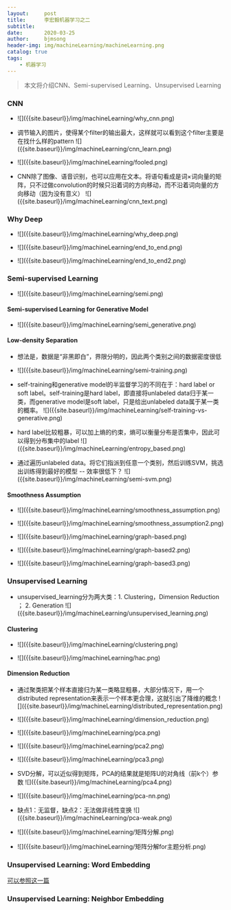 ```yaml
---
layout:     post
title:      李宏毅机器学习之二
subtitle:   
date:       2020-03-25
author:     bjmsong
header-img: img/machineLearning/machineLearning.png
catalog: true
tags:
    - 机器学习
---
```


> 本文将介绍CNN、Semi-supervised Learning、Unsupervised Learning

### CNN

<ul> 
<li markdown="1">
![]({{site.baseurl}}/img/machineLearning/why_cnn.png) 
</li> 
</ul> 

<ul> 
<li markdown="1">
调节输入的图片，使得某个filter的输出最大，这样就可以看到这个filter主要是在找什么样的pattern
![]({{site.baseurl}}/img/machineLearning/cnn_learn.png) 
</li> 
</ul> 

<ul> 
<li markdown="1">
![]({{site.baseurl}}/img/machineLearning/fooled.png) 
</li> 
</ul> 

<ul> 
<li markdown="1">
CNN除了图像、语音识别，也可以应用在文本。将语句看成是词×词向量的矩阵，只不过做convolution的时候只沿着词的方向移动，而不沿着词向量的方向移动（因为没有意义）
![]({{site.baseurl}}/img/machineLearning/cnn_text.png) 
</li> 
</ul> 



### Why Deep

<ul> 
<li markdown="1">
![]({{site.baseurl}}/img/machineLearning/why_deep.png) 
</li> 
</ul> 

<ul> 
<li markdown="1">
![]({{site.baseurl}}/img/machineLearning/end_to_end.png) 
</li> 
</ul> 

<ul> 
<li markdown="1">
![]({{site.baseurl}}/img/machineLearning/end_to_end2.png) 
</li> 
</ul> 



### Semi-supervised Learning

<ul> 
<li markdown="1">
![]({{site.baseurl}}/img/machineLearning/semi.png) 
</li> 
</ul> 



#### Semi-supervised Learning for Generative Model

<ul> 
<li markdown="1">
![]({{site.baseurl}}/img/machineLearning/semi_generative.png) 
</li> 
</ul> 



#### Low-density Separation

- 想法是，数据是“非黑即白”，界限分明的，因此两个类别之间的数据密度很低

<ul> 
<li markdown="1">
![]({{site.baseurl}}/img/machineLearning/semi-training.png) 
</li> 
</ul> 

<ul> 
<li markdown="1">
self-training和generative model的半监督学习的不同在于：hard label or soft label。self-training是hard label，即直接将unlabeled data归于某一类，而generative model是soft label，只是给出unlabeled data属于某一类的概率。
![]({{site.baseurl}}/img/machineLearning/self-training-vs-generative.png) 
</li> 
</ul> 

<ul> 
<li markdown="1">
hard label比较粗暴，可以加上熵的约束，熵可以衡量分布是否集中，因此可以得到分布集中的label
![]({{site.baseurl}}/img/machineLearning/entropy_based.png) 
</li> 
</ul> 

<ul> 
<li markdown="1">
通过遍历unlabeled data。将它们指派到任意一个类别，然后训练SVM，挑选出训练得到最好的模型 -- 效率很低下？
![]({{site.baseurl}}/img/machineLearning/semi-svm.png) 
</li> 
</ul> 



#### Smoothness Assumption

<ul> 
<li markdown="1">
![]({{site.baseurl}}/img/machineLearning/smoothness_assumption.png) 
</li> 
</ul> 

<ul> 
<li markdown="1">
![]({{site.baseurl}}/img/machineLearning/smoothness_assumption2.png) 
</li> 
</ul> 

<ul> 
<li markdown="1">
![]({{site.baseurl}}/img/machineLearning/graph-based.png) 
</li> 
</ul> 

<ul> 
<li markdown="1">
![]({{site.baseurl}}/img/machineLearning/graph-based2.png) 
</li> 
</ul> 

<ul> 
<li markdown="1">
![]({{site.baseurl}}/img/machineLearning/graph-based3.png) 
</li> 
</ul> 



### Unsupervised Learning

<ul> 
<li markdown="1">
unsupervised_learning分为两大类：1. Clustering，Dimension Reduction ； 2. Generation
![]({{site.baseurl}}/img/machineLearning/unsupervised_learning.png) 
</li> 
</ul> 



#### Clustering

<ul> 
<li markdown="1">
![]({{site.baseurl}}/img/machineLearning/clustering.png) 
</li> 
</ul> 

<ul> 
<li markdown="1">
![]({{site.baseurl}}/img/machineLearning/hac.png) 
</li> 
</ul> 



#### Dimension Reduction

<ul> 
<li markdown="1">
通过聚类把某个样本直接归为某一类略显粗暴，大部分情况下，用一个distributed representation来表示一个样本更合理，这就引出了降维的概念
![]({{site.baseurl}}/img/machineLearning/distributed_representation.png) 
</li> 
</ul> 

<ul> 
<li markdown="1">
![]({{site.baseurl}}/img/machineLearning/dimension_reduction.png) 
</li> 
</ul> 

<ul> 
<li markdown="1">
![]({{site.baseurl}}/img/machineLearning/pca.png) 
</li> 
</ul> 

<ul> 
<li markdown="1">
![]({{site.baseurl}}/img/machineLearning/pca2.png) 
</li> 
</ul> 

<ul> 
<li markdown="1">
![]({{site.baseurl}}/img/machineLearning/pca3.png) 
</li> 
</ul> 

<ul> 
<li markdown="1">
SVD分解，可以近似得到矩阵，PCA的结果就是矩阵U的对角线（前k个）参数
![]({{site.baseurl}}/img/machineLearning/pca4.png) 
</li> 
</ul> 

<ul> 
<li markdown="1">
![]({{site.baseurl}}/img/machineLearning/pca-nn.png) 
</li> 
</ul> 

<ul> 
<li markdown="1">
缺点1：无监督，缺点2：无法做非线性变换
![]({{site.baseurl}}/img/machineLearning/pca-weak.png) 
</li> 
</ul> 

<ul> 
<li markdown="1">
![]({{site.baseurl}}/img/machineLearning/矩阵分解.png) 
</li> 
</ul> 

<ul> 
<li markdown="1">
![]({{site.baseurl}}/img/machineLearning/矩阵分解for主题分析.png) 
</li> 
</ul> 



### Unsupervised Learning: Word Embedding

[可以参照这一篇](https://bjmsong.github.io/2020/03/03/%E4%BB%8EWord-Embedding%E5%88%B0Bert%E6%A8%A1%E5%9E%8B-%E8%87%AA%E7%84%B6%E8%AF%AD%E8%A8%80%E5%A4%84%E7%90%86%E4%B8%AD%E7%9A%84%E9%A2%84%E8%AE%AD%E7%BB%83%E6%8A%80%E6%9C%AF%E5%8F%91%E5%B1%95%E5%8F%B2/)



### Unsupervised Learning: Neighbor Embedding

